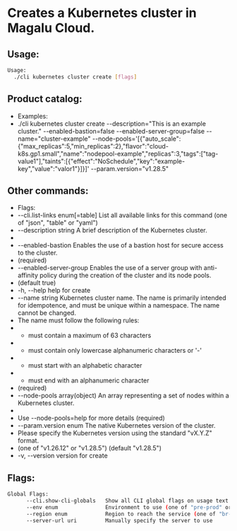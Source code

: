 # Creates a Kubernetes cluster in Magalu Cloud.

## Usage:
```bash
Usage:
  ./cli kubernetes cluster create [flags]
```

## Product catalog:
- Examples:
- ./cli kubernetes cluster create --description="This is an example cluster." --enabled-bastion=false --enabled-server-group=false --name="cluster-example" --node-pools='[{"auto_scale":{"max_replicas":5,"min_replicas":2},"flavor":"cloud-k8s.gp1.small","name":"nodepool-example","replicas":3,"tags":["tag-value1"],"taints":[{"effect":"NoSchedule","key":"example-key","value":"valor1"}]}]' --param.version="v1.28.5"

## Other commands:
- Flags:
- --cli.list-links enum[=table]   List all available links for this command (one of "json", "table" or "yaml")
- --description string            A brief description of the Kubernetes cluster.
- 
- --enabled-bastion               Enables the use of a bastion host for secure access to the cluster.
- (required)
- --enabled-server-group          Enables the use of a server group with anti-affinity policy during the creation of the cluster and its node pools.
- (default true)
- -h, --help                          help for create
- --name string                   Kubernetes cluster name. The name is primarily intended for idempotence, and must be unique within a namespace. The name cannot be changed.
- The name must follow the following rules:
- - must contain a maximum of 63 characters
- - must contain only lowercase alphanumeric characters or '-'
- - must start with an alphabetic character
- - must end with an alphanumeric character
- (required)
- --node-pools array(object)      An array representing a set of nodes within a Kubernetes cluster.
- 
- Use --node-pools=help for more details (required)
- --param.version enum            The native Kubernetes version of the cluster.
- Please specify the Kubernetes version using the standard "vX.Y.Z" format.
- (one of "v1.26.12" or "v1.28.5") (default "v1.28.5")
- -v, --version                       version for create

## Flags:
```bash
Global Flags:
      --cli.show-cli-globals   Show all CLI global flags on usage text
      --env enum               Environment to use (one of "pre-prod" or "prod") (default "prod")
      --region enum            Region to reach the service (one of "br-mgl1", "br-ne1" or "br-se1") (default "br-ne1")
      --server-url uri         Manually specify the server to use
```

